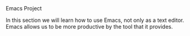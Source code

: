 <html>
<head>
Emacs Project
</head>
<body>
<p>In this section we will learn how to use Emacs, not only as a text editor. Emacs allows us to be more productive by the tool that it provides.</p>
</body>
</html>